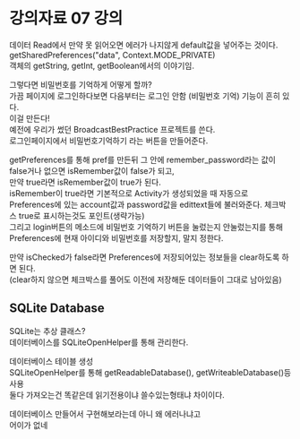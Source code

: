 # 강의자료 07 강의  
데이터 Read에서 만약 못 읽어오면 에러가 나지않게 default값을 넣어주는 것이다.  
getSharedPreferences("data", Context.MODE_PRIVATE)  
객체의 getString, getInt, getBoolean에서의 이야기임.  

그렇다면 비밀번호를 기억하게 어떻게 할까?  
가끔 페이지에 로그인하다보면 다음부터는 로그인 안함 (비밀번호 기억) 기능이 흔히 있다.  
이걸 만든다!  
예전에 우리가 썼던 BroadcastBestPractice 프로젝트를 쓴다.  
로그인페이지에서 비밀번호기억하기 라는 버튼을 만들어준다.  

getPreferences를 통해 pref를 만든뒤 그 안에 remember_password라는 값이 false거나 없으면 isRemember값이 false가 되고,  
만약 true라면 isRemember값이 true가 된다.  
isRemember이 true라면 기본적으로 Activity가 생성되었을 때 자동으로 Preferences에 있는 account값과 password값을 edittext들에 불러와준다.  체크박스 true로 표시하는것도 포인트(생략가능)  
그리고 login버튼의 메소드에 비밀번호 기억하기 버튼을 눌렀는지 안눌렀는지를 통해 Preferences에 현재 아이디와 비밀번호를 저장할지, 말지 정한다.  

만약 isChecked가 false라면 Preferences에 저장되어있는 정보들을 clear하도록 하면 된다.  
(clear하지 않으면 체크박스를 풀어도 이전에 저장해둔 데이터들이 그대로 남아있음)  

## SQLite Database  
SQLite는 추상 클래스?  
데이터베이스를 SQLiteOpenHelper를 통해 관리한다.  

데이터베이스 테이블 생성  
SQLiteOpenHelper를 통해 getReadableDatabase(), getWriteableDatabase()등 사용  
둘다 가져오는건 똑같은데 읽기전용이냐 쓸수있는형태냐 차이이다.  

데이터베이스 만들어서 구현해보라는데 아니 왜 에러나냐고  
어이가 없네  